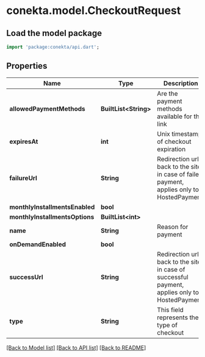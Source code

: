 # conekta.model.CheckoutRequest

## Load the model package
```dart
import 'package:conekta/api.dart';
```

## Properties
Name | Type | Description | Notes
------------ | ------------- | ------------- | -------------
**allowedPaymentMethods** | **BuiltList&lt;String&gt;** | Are the payment methods available for this link | 
**expiresAt** | **int** | Unix timestamp of checkout expiration | [optional] 
**failureUrl** | **String** | Redirection url back to the site in case of failed payment, applies only to HostedPayment. | [optional] 
**monthlyInstallmentsEnabled** | **bool** |  | [optional] 
**monthlyInstallmentsOptions** | **BuiltList&lt;int&gt;** |  | [optional] 
**name** | **String** | Reason for payment | [optional] 
**onDemandEnabled** | **bool** |  | [optional] 
**successUrl** | **String** | Redirection url back to the site in case of successful payment, applies only to HostedPayment | [optional] 
**type** | **String** | This field represents the type of checkout | [optional] 

[[Back to Model list]](../README.md#documentation-for-models) [[Back to API list]](../README.md#documentation-for-api-endpoints) [[Back to README]](../README.md)


